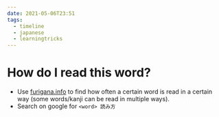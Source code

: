 ```yaml
---
date: 2021-05-06T23:51
tags:
  - timeline
  - japanese
  - learningtricks
---
```


# How do I read this word?

 - Use [furigana.info](https://furigana.info/) to find how often a certain word
   is read in a certain way (some words/kanji can be read in multiple ways).
 - Search on google for `<word> 読み方`
